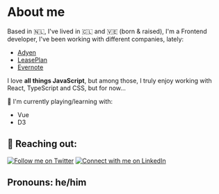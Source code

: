 # About me

Based in 🇳🇱, I've lived in 🇨🇱 and 🇻🇪 (born & raised), I'm a Frontend developer, I've been working with different companies, lately:

- [Adyen](https://github.com/adyen)
- [LeasePlan](https://github.com/leaseplan-digital)
- [Evernote](https://github.com/evernote)

I love **all things JavaScript**, but among those, I truly enjoy working with React, TypeScript and CSS, but for now...

🌱 I'm currently playing/learning with:
- Vue
- D3

## 💬 Reaching out:

<a href="https://twitter.com/jesujcastillom?ref_src=twsrc%5Etfw" target="_blank"><img alt="Follow me on Twitter" src="https://img.shields.io/badge/twitter-%231D9BF0.svg?&style=for-the-badge&logo=twitter&logoColor=white" /></a>
<a href="https://www.linkedin.com/in/jesucastillo/" target="_blank"><img alt="Connect with me on LinkedIn" src="https://img.shields.io/badge/linkedin-%230A66C2.svg?&style=for-the-badge&logo=linkedin&logoColor=white" /></a>

## Pronouns: he/him

